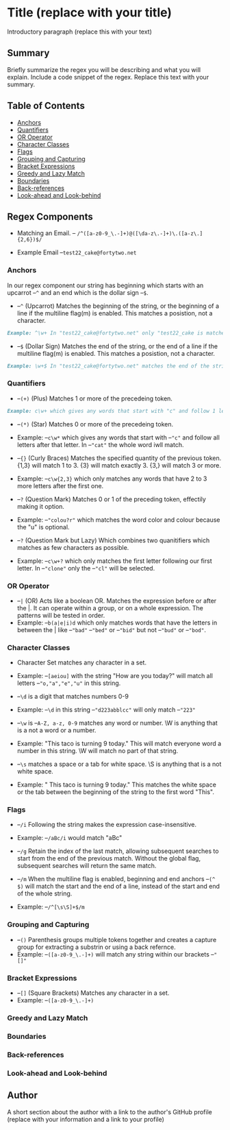 # Title (replace with your title)

Introductory paragraph (replace this with your text)

## Summary

Briefly summarize the regex you will be describing and what you will explain. Include a code snippet of the regex. Replace this text with your summary.

## Table of Contents

- [Anchors](#anchors)
- [Quantifiers](#quantifiers)
- [OR Operator](#or-operator)
- [Character Classes](#character-classes)
- [Flags](#flags)
- [Grouping and Capturing](#grouping-and-capturing)
- [Bracket Expressions](#bracket-expressions)
- [Greedy and Lazy Match](#greedy-and-lazy-match)
- [Boundaries](#boundaries)
- [Back-references](#back-references)
- [Look-ahead and Look-behind](#look-ahead-and-look-behind)

## Regex Components

* Matching an Email. &ndash; `/^([a-z0-9_\.-]+)@([\da-z\.-]+)\.([a-z\.]{2,6})$/`

* Example Email &ndash;`test22_cake@fortytwo.net`

### Anchors

In our regex component our string has beginning which starts with an upcarrot &ndash;`^` and an end which is the dollar sign &ndash;`$`.

* &ndash;`^` (Upcarrot) Matches the beginning of the string, or the beginning of a line if the multiline flag(m) is enabled. This matches a posistion, not a character.
    
```md
Example: ^\w+ In "test22_cake@fortytwo.net" only "test22_cake is matched". This is the beginning of the string. If we were to drop the underscore our match would be "test22". The underscore has to be included because emails cannot contain white space.
```

* &ndash;`$` (Dollar Sign) Matches the end of the string, or the end of a line if the multiline flag(m) is enabled. This matches a posistion, not a character.

```md    
Example: \w+$ In "test22_cake@fortytwo.net" matches the end of the string. Since this is all one string connected by an underscore the entire string is matched. Without the underscore "cake" would be our only match.
```


### Quantifiers

+ &ndash;`(+)` (Plus) Matches 1 or more of the precedeing token.
```md 
Example: c\w+ which gives any words that start with "c" and follow 1 letter after that letter. In &;"cat" only the "ca" will be matched.
```

* &ndash;`(*)` (Star) Matches 0 or more of the precedeing token.
* Example: &ndash;`c\w*` which gives any words that start with &ndash;`"c"` and follow all letters after that letter. In &ndash;`"cat"` the whole word iwll match.

* &ndash;`{}` (Curly Braces) Matches the specified quantity of the previous token. {1,3} will match 1 to 3. {3} will match exactly 3. {3,} will match 3 or more.
* Example: &ndash;`c\w{2,3}` which only matches any words that have 2 to 3 more letters after the first one.

* &ndash;`?` (Question Mark) Matches 0 or 1 of the preceding token, effectily making it option.
* Example: &ndash;`"colou?r"` which matches the word color and colour because the "u" is optional.

* &ndash;`?` (Question Mark but Lazy) Which combines two quanitifiers which matches as few characters as possible.
* Example: &ndash;`c\w+?` which only matches the first letter following our first letter. In &ndash;`"clone"` only the &ndash;`"cl"` will be selected.

### OR Operator

* &ndash;`|` (OR) Acts like a boolean OR. Matches the expression before or after the |. It can operate within a group, or on a whole expression. The patterns will be tested in order.
* Example: &ndash;`b(a|e|i)d` which only matches words that have the letters in between the | like &ndash;`"bad"` &ndash;`"bed"` or &ndash;`"bid"` but not &ndash;`"bud"` or &ndash;`"bod"`.

### Character Classes

* Character Set matches any character in a set.
* Example: &ndash;`[aeiou]` with the string "How are you today?" will match all letters &ndash;`"o,"a","e","u"` in this string.

* &ndash;`\d` is a digit that matches numbers 0-9
* Example: &ndash;`\d` in this string &ndash;`"d223abblcc"` will only match &ndash;`"223"`

* &ndash;`\w` is &ndash;`A-Z, a-z, 0-9` matches any word or number. \W is anything that is a not a word or a number.
* Example: "This taco is turning 9 today." This will match everyone word a number in this string. \W will match no part of that string.

* &ndash;`\s` matches a space or a tab for white space. \S is anything that is a not white space.
* Example: "  This taco is turning 9 today." This matches the white space or the tab between the beginning of the string to the first word "This".

### Flags

* &ndash;`/i` Following the string makes the expression case-insensitive.
* Example: &ndash;`/aBc/i` would match "aBc" 

* &ndash;`/g` Retain the index of the last match, allowing subsequent searches to start from the end of the previous match. Without the global flag, subsequent searches will return the same match.

* &ndash;`/m` When the multiline flag is enabled, beginning and end anchors  &ndash;`(^ $)` will match the start and the end of a line, instead of the start and end of the whole string.
* Example: &ndash;`/^[\s\S]+$/m`

### Grouping and Capturing

* &ndash;`()` Parenthesis groups multiple tokens together and creates a capture group for extracting a substrin or using a back refernce.
* Example: &ndash;`([a-z0-9_\.-]+)` will match any string within our brackets  &ndash;`"[]"`


### Bracket Expressions
* &ndash;`[]` (Square Brackets) Matches any character in a set.
* Example: &ndash;`([a-z0-9_\.-]+)` 

### Greedy and Lazy Match

### Boundaries

### Back-references

### Look-ahead and Look-behind

## Author

A short section about the author with a link to the author's GitHub profile (replace with your information and a link to your profile)

